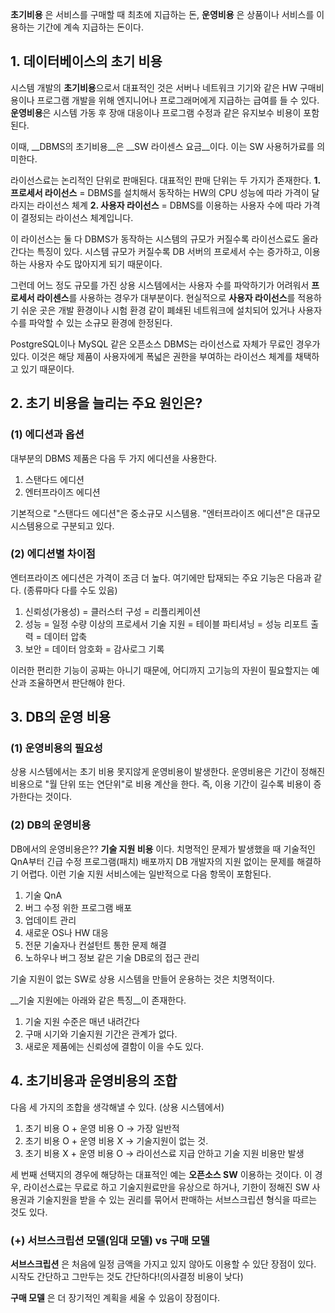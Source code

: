 __초기비용__ 은 서비스를 구매할 때 최초에 지급하는 돈, __운영비용__ 은 상품이나 서비스를 이용하는 기간에 계속 지급하는 돈이다.

## 1. 데이터베이스의 초기 비용
시스템 개발의 **초기비용**으로서 대표적인 것은 서버나 네트워크 기기와 같은 HW 구매비용이나 프로그램 개발을 위해 엔지니어나 프로그래머에게 지급하는 급여를 들 수 있다. 
**운영비용**은 시스템 가동 후 장애 대응이나 프로그램 수정과 같은 유지보수 비용이 포함된다.

이때, __DBMS의 초기비용__은 __SW 라이센스 요금__이다. 이는 SW 사용허가료를 의미한다. 

라이선스료는 논리적인 단위로 판매된다. 대표적인 판매 단위는 두 가지가 존재한다.
__1. 프로세서 라이선스__ = DBMS를 설치해서 동작하는 HW의 CPU 성능에 따라 가격이 달라지는 라이선스 체계
__2. 사용자 라이선스__ = DBMS를 이용하는 사용자 수에 따라 가격이 결정되는 라이선스 체계입니다.

이 라이선스는 둘 다 DBMS가 동작하는 시스템의 규모가 커질수록 라이선스료도 올라간다는 특징이 있다. 시스템 규모가 커질수록 DB 서버의 프로세서 수는 증가하고, 이용하는 사용자 수도 많아지게 되기 때문이다.

그런데 어느 정도 규모를 가진 상용 시스템에서는 사용자 수를 파악하기가 어려워서 **프로세서 라이센스**를 사용하는 경우가 대부분이다. 현실적으로 **사용자 라이선스**를 적용하기 쉬운 곳은 개발 환경이나 시험 환경 같이 폐쇄된 네트워크에 설치되어 있거나 사용자 수를 파악할 수 있는 소규모 환경에 한정된다. 

PostgreSQL이나 MySQL 같은 오픈소스 DBMS는 라이선스료 자체가 무료인 경우가 있다. 이것은 해당 제품이 사용자에게 폭넓은 권한을 부여하는 라이선스 체계를 채택하고 있기 때문이다.

## 2. 초기 비용을 늘리는 주요 원인은?

### (1) 에디션과 옵션
대부분의 DBMS 제품은 다음 두 가지 에디션을 사용한다.

1. 스탠다드 에디션
2. 엔터프라이즈 에디션

기본적으로 "스탠다드 에디션"은 중소규모 시스템용. "엔터프라이즈 에디션"은 대규모 시스템용으로 구분되고 있다.

### (2) 에디션별 차이점
엔터프라이즈 에디션은 가격이 조금 더 높다.
여기에만 탑재되는 주요 기능은 다음과 같다. (종류마다 다를 수도 있음)

1. 신뢰성(가용성)
	= 클러스터 구성
    = 리플리케이션
2. 성능
	= 일정 수량 이상의 프로세서 기술 지원
    = 테이블 파티셔닝
    = 성능 리포트 출력
    = 데이터 압축
3. 보안
	= 데이터 암호화
    = 감사로그 기록
   
이러한 편리한 기능이 공짜는 아니기 때문에, 어디까지 고기능의 자원이 필요할지는 예산과 조율하면서 판단해야 한다.

## 3. DB의 운영 비용

### (1) 운영비용의 필요성
상용 시스템에서는 초기 비용 못지않게 운영비용이 발생한다. 
운영비용은 기간이 정해진 비용으로 "월 단위 또는 연단위"로 비용 계산을 한다. 즉, 이용 기간이 길수록 비용이 증가한다는 것이다.

### (2) DB의 운영비용
DB에서의 운영비용은?? __기술 지원 비용__ 이다. 치명적인 문제가 발생했을 때 기술적인 QnA부터 긴급 수정 프로그램(패치) 배포까지 DB 개발자의 지원 없이는 문제를 해결하기 어렵다. 이런 기술 지원 서비스에는 일반적으로 다음 항목이 포함된다.

1. 기술 QnA
2. 버그 수정 위한 프로그램 배포
3. 업데이트 관리
4. 새로운 OS나 HW 대응
5. 전문 기술자나 컨설턴트 통한 문제 해결
6. 노하우나 버그 정보 같은 기술 DB로의 접근 관리

기술 지원이 없는 SW로 상용 시스템을 만들어 운용하는 것은 치명적이다. 

__기술 지원에는 아래와 같은 특징__이 존재한다.

1. 기술 지원 수준은 매년 내려간다
2. 구매 시기와 기술지원 기간은 관계가 없다. 
3. 새로운 제품에는 신뢰성에 결함이 이을 수도 있다.


## 4. 초기비용과 운영비용의 조합

다음 세 가지의 조합을 생각해낼 수 있다. (상용 시스템에서)

1. 초기 비용 O + 운영 비용 O -> 가장 일반적
2. 초기 비용 O + 운영 비용 X -> 기술지원이 없는 것.
3. 초기 비용 X + 운영 비용 O -> 라이선스료 지급 안하고 기술 지원 비용만 발생

세 번째 선택지의 경우에 해당하는 대표적인 예는 __오픈소스 SW__ 이용하는 것이다. 
이 경우, 라이선스료는 무료로 하고 기술지원료만을 유상으로 하거나, 기한이 정해진 SW 사용권과 기술지원을 받을 수 있는 권리를 묶어서 판매하는 서브스크립션 형식을 따르는 것도 있다.

### (+) 서브스크립션 모델(임대 모델) vs 구매 모델
__서브스크립션__ 은 처음에 일정 금액을 가지고 있지 않아도 이용할 수 있단 장점이 있다. 시작도 간단하고 그만두는 것도 간단하다!(의사결정 비용이 낮다)

__구매 모델__ 은 더 장기적인 계획을 세울 수 있음이 장점이다. 


